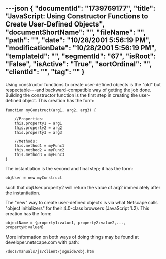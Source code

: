---json
{
  "documentId": "1739769177",
  "title": "JavaScript: Using Constructor Functions to Create User-Defined Objects",
  "documentShortName": "",
  "fileName": "",
  "path": "",
  "date": "10/28/2001 5:56:19 PM",
  "modificationDate": "10/28/2001 5:56:19 PM",
  "templateId": "",
  "segmentId": "67",
  "isRoot": "False",
  "isActive": "True",
  "sortOrdinal": "",
  "clientId": "",
  "tag": ""
}
---

Using constructor functions to create user-defined objects is the &quot;old&quot; but respectable---and backward-compatible way of getting the job done. Building the constructor function is the first step in creating the user-defined object. This creation has the form:

    function myConstruct(arg1, arg2, arg3) {
  
        //Properties:
        this.property1 = arg1
        this.property2 = arg2
        this.property3 = arg3

        //Methods:
        this.method1 = myFunc1
        this.method2 = myFunc2
        this.method3 = myFunc3
    }

The instantiation is the second and final step; it has the form:

    objUser = new myConstruct

such that objUser.property2 will return the value of arg2 immediately after the instantiation.

The &quot;new&quot; way to create user-defined objects is via what Netscape calls &quot;object initializers&quot; for their 4.0-class browsers (JavaScript 1.2). This creation has the form:

    objectName = {property1:value1, property2:value2,..., propertyN:valueN}

More information on both ways of doing things may be found at developer.netscape.com with path:

    /docs/manuals/js/client/jsguide/obj.htm
